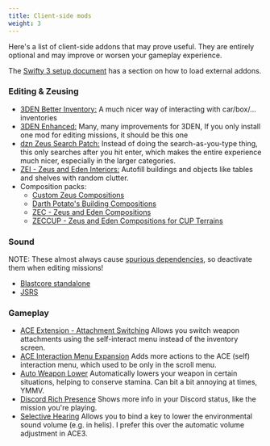 ```yaml
---
title: Client-side mods
weight: 3
---
```


Here's a list of client-side addons that may prove useful. They are entirely
optional and may improve or worsen your gameplay experience.

The [Swifty 3 setup document](../../swifty/swifty3/#external-addons) has a section on
how to load external addons.

### Editing & Zeusing

- [3DEN Better
  Inventory:](https://steamcommunity.com/sharedfiles/filedetails/?id=1124993203)
  A much nicer way of interacting with car/box/... inventories
- [3DEN
  Enhanced:](https://steamcommunity.com/sharedfiles/filedetails/?id=623475643)
  Many, many improvements for 3DEN, If you only install one mod for
  editing missions, it should be this one
- [dzn Zeus Search
  Patch:](https://steamcommunity.com/sharedfiles/filedetails/?id=1557429895)
  Instead of doing the search-as-you-type thing, this only searches
  after you hit enter, which makes the entire experience much nicer,
  especially in the larger categories.
- [ZEI - Zeus and Eden
  Interiors:](https://steamcommunity.com/sharedfiles/filedetails/?id=1251859358)
  Autofill buildings and objects like tables and shelves with random
  clutter.
- Composition packs:
  - [Custom Zeus Compositions](https://steamcommunity.com/sharedfiles/filedetails/?id=290561080)
  - [Darth Potato's Building Compositions](https://steamcommunity.com/sharedfiles/filedetails/?id=1233323201)
  - [ZEC - Zeus and Eden Compositions](https://steamcommunity.com/sharedfiles/filedetails/?id=642912021)
  - [ZECCUP - Zeus and Eden Compositions for CUP Terrains](https://steamcommunity.com/sharedfiles/filedetails/?id=750186990)

### Sound

NOTE: These almost always cause [spurious
dependencies](mission_depfix.html), so deactivate them when editing
missions!

- [Blastcore
  standalone](https://steamcommunity.com/sharedfiles/filedetails/?id=767380317)
- [JSRS](https://steamcommunity.com/sharedfiles/filedetails/?id=861133494)

### Gameplay

- [ACE Extension - Attachment
  Switching](https://steamcommunity.com/sharedfiles/filedetails/?id=1374639840)
  Allows you switch weapon attachments using the self-interact menu
  instead of the inventory screen.
- [ACE Interaction Menu
  Expansion](https://steamcommunity.com/sharedfiles/filedetails/?id=1376867375)
  Adds more actions to the ACE (self) interaction menu, which used to be
  only in the scroll menu.
- [Auto Weapon
  Lower](https://steamcommunity.com/sharedfiles/filedetails/?id=1612623122)
  Automatically lowers your weapon in certain situations, helping to
  conserve stamina. Can bit a bit annoying at times, YMMV.
- [Discord Rich
  Presence](https://steamcommunity.com/sharedfiles/filedetails/?id=1326839989)
  Shows more info in your Discord status, like the mission you're
  playing.
- [Selective
  Hearing](https://steamcommunity.com/sharedfiles/filedetails/?id=1240323575)
  Allows you to bind a key to lower the environmental sound volume (e.g.
  in helis). I prefer this over the automatic volume adjustment in ACE3.
